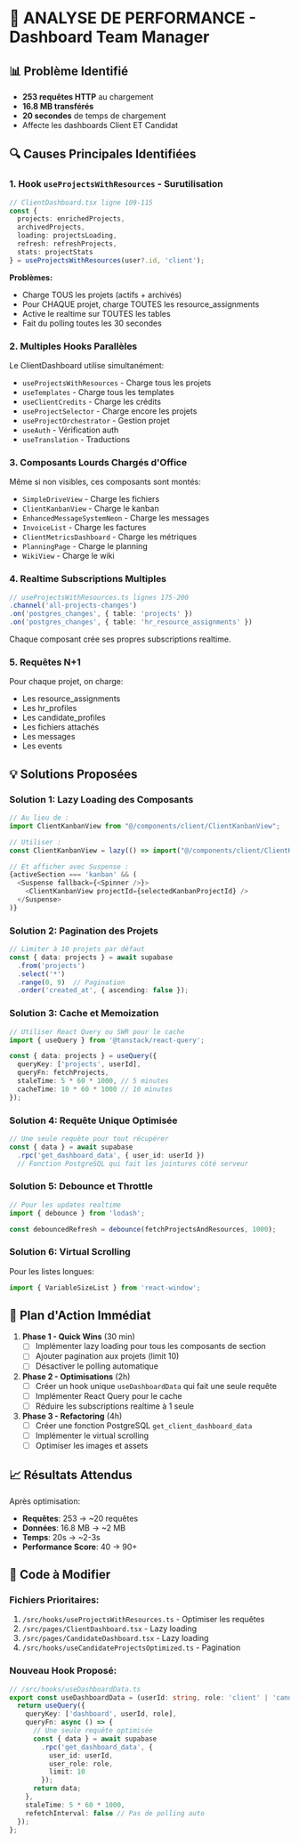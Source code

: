 # 🚨 ANALYSE DE PERFORMANCE - Dashboard Team Manager

## 📊 Problème Identifié
- **253 requêtes HTTP** au chargement
- **16.8 MB transférés**
- **20 secondes** de temps de chargement
- Affecte les dashboards Client ET Candidat

## 🔍 Causes Principales Identifiées

### 1. **Hook `useProjectsWithResources` - Surutilisation**
```typescript
// ClientDashboard.tsx ligne 109-115
const {
  projects: enrichedProjects,
  archivedProjects,
  loading: projectsLoading,
  refresh: refreshProjects,
  stats: projectStats
} = useProjectsWithResources(user?.id, 'client');
```

**Problèmes:**
- Charge TOUS les projets (actifs + archivés)
- Pour CHAQUE projet, charge TOUTES les resource_assignments
- Active le realtime sur TOUTES les tables
- Fait du polling toutes les 30 secondes

### 2. **Multiples Hooks Parallèles**
Le ClientDashboard utilise simultanément:
- `useProjectsWithResources` - Charge tous les projets
- `useTemplates` - Charge tous les templates
- `useClientCredits` - Charge les crédits
- `useProjectSelector` - Charge encore les projets
- `useProjectOrchestrator` - Gestion projet
- `useAuth` - Vérification auth
- `useTranslation` - Traductions

### 3. **Composants Lourds Chargés d'Office**
Même si non visibles, ces composants sont montés:
- `SimpleDriveView` - Charge les fichiers
- `ClientKanbanView` - Charge le kanban
- `EnhancedMessageSystemNeon` - Charge les messages
- `InvoiceList` - Charge les factures
- `ClientMetricsDashboard` - Charge les métriques
- `PlanningPage` - Charge le planning
- `WikiView` - Charge le wiki

### 4. **Realtime Subscriptions Multiples**
```typescript
// useProjectsWithResources.ts lignes 175-200
.channel('all-projects-changes')
.on('postgres_changes', { table: 'projects' })
.on('postgres_changes', { table: 'hr_resource_assignments' })
```
Chaque composant crée ses propres subscriptions realtime.

### 5. **Requêtes N+1**
Pour chaque projet, on charge:
- Les resource_assignments
- Les hr_profiles
- Les candidate_profiles
- Les fichiers attachés
- Les messages
- Les events

## 💡 Solutions Proposées

### Solution 1: **Lazy Loading des Composants**
```typescript
// Au lieu de :
import ClientKanbanView from "@/components/client/ClientKanbanView";

// Utiliser :
const ClientKanbanView = lazy(() => import("@/components/client/ClientKanbanView"));

// Et afficher avec Suspense :
{activeSection === 'kanban' && (
  <Suspense fallback={<Spinner />}>
    <ClientKanbanView projectId={selectedKanbanProjectId} />
  </Suspense>
)}
```

### Solution 2: **Pagination des Projets**
```typescript
// Limiter à 10 projets par défaut
const { data: projects } = await supabase
  .from('projects')
  .select('*')
  .range(0, 9)  // Pagination
  .order('created_at', { ascending: false });
```

### Solution 3: **Cache et Memoization**
```typescript
// Utiliser React Query ou SWR pour le cache
import { useQuery } from '@tanstack/react-query';

const { data: projects } = useQuery({
  queryKey: ['projects', userId],
  queryFn: fetchProjects,
  staleTime: 5 * 60 * 1000, // 5 minutes
  cacheTime: 10 * 60 * 1000 // 10 minutes
});
```

### Solution 4: **Requête Unique Optimisée**
```typescript
// Une seule requête pour tout récupérer
const { data } = await supabase
  .rpc('get_dashboard_data', { user_id: userId })
  // Fonction PostgreSQL qui fait les jointures côté serveur
```

### Solution 5: **Debounce et Throttle**
```typescript
// Pour les updates realtime
import { debounce } from 'lodash';

const debouncedRefresh = debounce(fetchProjectsAndResources, 1000);
```

### Solution 6: **Virtual Scrolling**
Pour les listes longues:
```typescript
import { VariableSizeList } from 'react-window';
```

## 🎯 Plan d'Action Immédiat

1. **Phase 1 - Quick Wins** (30 min)
   - [ ] Implémenter lazy loading pour tous les composants de section
   - [ ] Ajouter pagination aux projets (limit 10)
   - [ ] Désactiver le polling automatique

2. **Phase 2 - Optimisations** (2h)
   - [ ] Créer un hook unique `useDashboardData` qui fait une seule requête
   - [ ] Implémenter React Query pour le cache
   - [ ] Réduire les subscriptions realtime à 1 seule

3. **Phase 3 - Refactoring** (4h)
   - [ ] Créer une fonction PostgreSQL `get_client_dashboard_data`
   - [ ] Implémenter le virtual scrolling
   - [ ] Optimiser les images et assets

## 📈 Résultats Attendus

Après optimisation:
- **Requêtes**: 253 → ~20 requêtes
- **Données**: 16.8 MB → ~2 MB
- **Temps**: 20s → ~2-3s
- **Performance Score**: 40 → 90+

## 🔧 Code à Modifier

### Fichiers Prioritaires:
1. `/src/hooks/useProjectsWithResources.ts` - Optimiser les requêtes
2. `/src/pages/ClientDashboard.tsx` - Lazy loading
3. `/src/pages/CandidateDashboard.tsx` - Lazy loading
4. `/src/hooks/useCandidateProjectsOptimized.ts` - Pagination

### Nouveau Hook Proposé:
```typescript
// /src/hooks/useDashboardData.ts
export const useDashboardData = (userId: string, role: 'client' | 'candidate') => {
  return useQuery({
    queryKey: ['dashboard', userId, role],
    queryFn: async () => {
      // Une seule requête optimisée
      const { data } = await supabase
        .rpc('get_dashboard_data', {
          user_id: userId,
          user_role: role,
          limit: 10
        });
      return data;
    },
    staleTime: 5 * 60 * 1000,
    refetchInterval: false // Pas de polling auto
  });
};
```